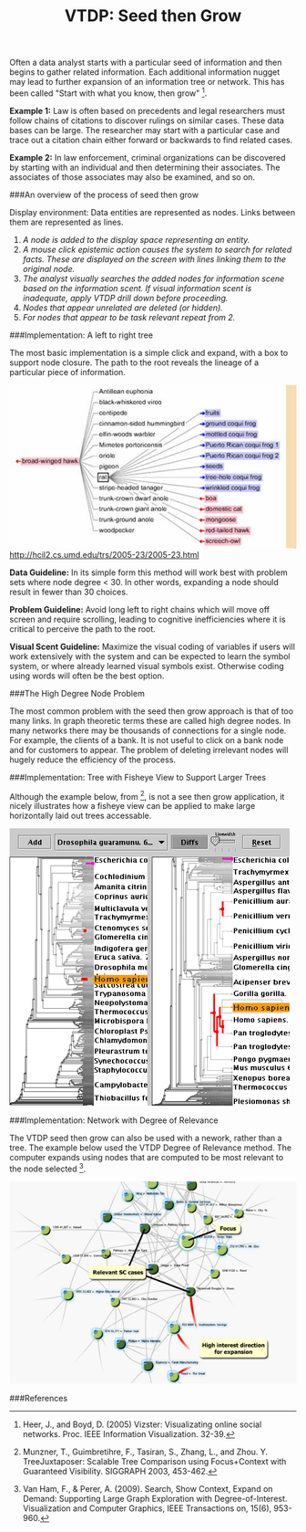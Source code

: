 ﻿---
layout: post
title: "VTDP: Seed then Grow" 
---

Often a data analyst starts with a particular seed of information and then begins to gather related information. Each additional information nugget may lead to further expansion of an information tree or network. This has been called "Start with what you know, then grow" [^1]. 

**Example 1:** Law is often based on precedents and legal researchers must follow chains of citations to discover rulings on similar cases. These data bases can be large. The researcher may start with a particular case and trace out a citation chain either forward or backwards to find related cases. 

**Example 2:** In law enforcement, criminal organizations can be discovered by starting with an individual and then determining their associates. The associates of those associates may also be examined, and so on. 

###An overview of the process of seed then grow 

Display environment: Data entities are represented as nodes. Links between them are represented as lines. 

1. *A node is added to the display space representing an entity.* 
2. *A mouse click epistemic action causes the system to search for related facts. These are displayed on the screen with lines linking them to the original node.* 
3. *The analyst visually searches the added nodes for information scene based on the information scent. If visual information scent is inadequate, apply VTDP drill down before proceeding.* 
4. *Nodes that appear unrelated are deleted (or hidden).* 
5. *For nodes that appear to be task relevant repeat from 2.*  

 
###Implementation: A left to right tree

The most basic implementation is a simple click and expand, with a box to support node closure. The path to the root reveals the lineage of a particular piece of information. 

![Tree structured data, expanded on demand](/images/tree2.jpg)
http://hcil2.cs.umd.edu/trs/2005-23/2005-23.html

**Data Guideline:** In its simple form this method will work best with problem sets where node degree < 30. In other words, expanding a node should result in fewer than 30 choices. 

**Problem Guideline:** Avoid long left to right chains which will move off screen and require scrolling, leading to cognitive inefficiencies where it is critical to perceive the path to the root. 

**Visual Scent Guideline:** Maximize the visual coding of variables if users will work extensively with the system and can be expected to learn the symbol system, or where already learned visual symbols exist. Otherwise coding using words will often be the best option. 

###The High Degree Node Problem 

The most common problem with the seed then grow approach is that of too many links. In graph theoretic terms these are called high degree nodes.  In many networks there may be thousands of connections for a single node. For example, the clients of a bank. It is not useful to click on a bank node and for customers to appear. The problem of deleting irrelevant nodes will hugely reduce the efficiency of the process. 

###Implementation: Tree with Fisheye View to Support Larger Trees 

Although the example below, from [^2], is not a see then grow application, it nicely illustrates how a fisheye view can be applied to make large horizontally laid out trees accessable. 
 
![Tree with fisheye](/images/MunznerTreeJuxtaposer.png)

###Implementation: Network with Degree of Relevance 

The VTDP seed then grow can also be used with a nework, rather than a tree. The example below used the VTDP Degree of Relevance method. The computer expands using nodes that are computed to be most relevant to the node selected [^3]. 

![Expandable graph](/images/vanHamPerer.png)

###References 
[^1]: Heer, J., and Boyd, D. (2005) Vizster: Visualizating online social networks. Proc. IEEE Information     Visualization. 32-39. 
[^2]: Munzner, T., Guimbretihre, F., Tasiran, S., Zhang, L., and Zhou. Y. TreeJuxtaposer: Scalable Tree      Comparison using Focus+Context with Guaranteed Visibility. SIGGRAPH 2003, 453-462. 
[^3]: Van Ham, F., & Perer, A. (2009). Search, Show Context, Expand on Demand: Supporting Large Graph         Exploration with Degree-of-Interest. Visualization and Computer Graphics, IEEE Transactions on, 15(6), 953-960.
 
 
 
 
    
  
